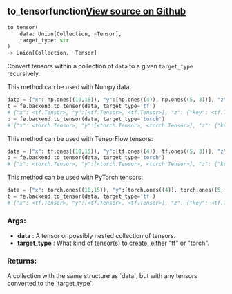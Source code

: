 ## to_tensor<span class="tag">function</span><a class="sourcelink" href=https://github.com/fastestimator/fastestimator/blob/r1.0/fastestimator/backend/to_tensor.py/#L24-L70>View source on Github</a>
```python
to_tensor(
	data: Union[Collection, ~Tensor],
	target_type: str
)
-> Union[Collection, ~Tensor]
```
Convert tensors within a collection of `data` to a given `target_type` recursively.

This method can be used with Numpy data:
```python
data = {"x": np.ones((10,15)), "y":[np.ones((4)), np.ones((5, 3))], "z":{"key":np.ones((2,2))}}
t = fe.backend.to_tensor(data, target_type='tf')
# {"x": <tf.Tensor>, "y":[<tf.Tensor>, <tf.Tensor>], "z": {"key": <tf.Tensor>}}
p = fe.backend.to_tensor(data, target_type='torch')
# {"x": <torch.Tensor>, "y":[<torch.Tensor>, <torch.Tensor>], "z": {"key": <torch.Tensor>}}
```

This method can be used with TensorFlow tensors:
```python
data = {"x": tf.ones((10,15)), "y":[tf.ones((4)), tf.ones((5, 3))], "z":{"key":tf.ones((2,2))}}
p = fe.backend.to_tensor(data, target_type='torch')
# {"x": <torch.Tensor>, "y":[<torch.Tensor>, <torch.Tensor>], "z": {"key": <torch.Tensor>}}
```

This method can be used with PyTorch tensors:
```python
data = {"x": torch.ones((10,15)), "y":[torch.ones((4)), torch.ones((5, 3))], "z":{"key":torch.ones((2,2))}}
t = fe.backend.to_tensor(data, target_type='tf')
# {"x": <tf.Tensor>, "y":[<tf.Tensor>, <tf.Tensor>], "z": {"key": <tf.Tensor>}}
```


<h3>Args:</h3>

* **data** :  A tensor or possibly nested collection of tensors.
* **target_type** :  What kind of tensor(s) to create, either "tf" or "torch".

<h3>Returns:</h3>
    A collection with the same structure as `data`, but with any tensors converted to the `target_type`.

